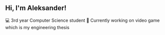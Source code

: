 
<!--Level 1: Simple bio and stats-->
## Hi, I'm Aleksander!

💻 3rd year Computer Science student 
🔭 Currently working on video game which is my engineering thesis


